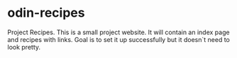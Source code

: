 # odin-recipes
Project Recipes.
This is a small project website. 
It will contain an index page and recipes with links.
Goal is to set it up successfully but it doesn`t need to look pretty.
